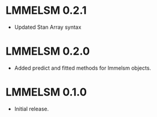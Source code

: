 # LMMELSM 0.2.1

* Updated Stan Array syntax

# LMMELSM 0.2.0

* Added predict and fitted methods for lmmelsm objects.

# LMMELSM 0.1.0

* Initial release.
